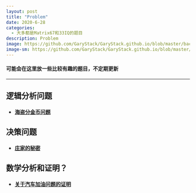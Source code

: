 ```yaml
---
layout: post
title: "Problem"
date: 2020-6-28
categories:
  - 大多都是Matrix67和33IQ的题目
description: Problem
image: https://github.com/GaryStack/GaryStack.github.io/blob/master/background/%E6%98%9F%E7%A9%BA/timg%20(3).jpg?raw=true
image-sm: https://github.com/GaryStack/GaryStack.github.io/blob/master/background/%E6%98%9F%E7%A9%BA/timg%20(3).jpg?raw=true
---
```


#### 可能会在这里放一些比较有趣的题目，不定期更新

------

## 逻辑分析问题

+ #### **[海盗分金币问题](https://garystack.github.io/2018/04/01/海盗分金币问题/)**


## 决策问题

+ #### [**庄家的秘密**](https://garystack.github.io/2018/04/01/庄家的谜题/)

## 数学分析和证明？

+ #### [**关于汽车加油问题的证明**]()
